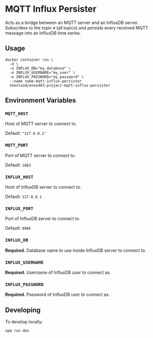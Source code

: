 # MQTT Influx Persister

Acts as a bridge between an MQTT server and an InfluxDB server. Subscribes to
the topic `#` (all topics) and persists every received MQTT message into an
InfluxDB time series.

## Usage

```shell
docker container run \
  -d \
  -e INFLUX_DB="my_database" \
  -e INFLUX_USERNAME="my_user" \
  -e INFLUX_PASSWORD="my_password" \
  --name some-mqtt-influx-persister
  shevtsod/ense483-project-mqtt-influx-persister
```

## Environment Variables

### `MQTT_HOST`

Host of MQTT server to connect to.

Default: `"127.0.0.1"`

### `MQTT_PORT`

Port of MQTT server to connect to.

Default: `1883`

### `INFLUX_HOST`

Host of InfluxDB server to connect to.

Default: `127.0.0.1`

### `INFLUX_PORT`

Port of InfluxDB server to connect to.

Default: `8086`

### `INFLUX_DB`

**Required.** Database name to use inside InfluxDB server to connect to.

### `INFLUX_USERNAME`

**Required.** Username of InfluxDB user to connect as.

### `INFLUX_PASSWORD`

**Required.** Password of InfluxDB user to connect as.

## Developing

To develop locally:

```shell
npm run dev
```

